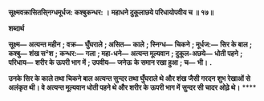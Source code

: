 **सूक्ष्मवक्रासितसि्नग्धमूर्धज: कश्बुकन्धर: ।** **महाधने दुकूलाछये परिधायोपवीय च ॥ १७॥** 

**शब्दार्थ** 

**सूक्ष्म—** **अत्यन्त महीन** **; वक्र—** **घुँघराले** **; असित—** **काले** **; स्निग्ध—** **चिकने** **; मूर्धज:—** **सिर के बाल** **; कश्बु—** **शंख स²श** **;** **कन्धर:—** **गला** **; महा-धने—** **अत्यन्त मूल्यवान** **; दुकूल-अछये—** **धोती पहने** **; परिधाय—** **शरीर के ऊपरी भाग में** **; उपवीय—** **जनेऊ** **के समान रखा हुआ** **; च—** **भी।** **.** 

**उनके सिर के काले तथा चिकने बाल अत्यन्त सुन्दर तथा घुँघराले थे और शंख जैसी गरदन** **शुभ रेखाओं से अलंकृत थी। वे अत्यन्त मूल्यवान धोती पहने थे और शरीर के ऊपरी भाग में** **सुन्दर सी चादर ओढ़े थे।** **** 